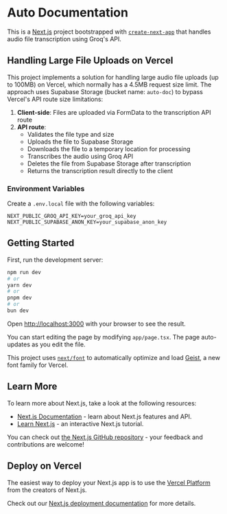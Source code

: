 # Auto Documentation

This is a [Next.js](https://nextjs.org) project bootstrapped with [`create-next-app`](https://nextjs.org/docs/app/api-reference/cli/create-next-app) that handles audio file transcription using Groq's API.

## Handling Large File Uploads on Vercel

This project implements a solution for handling large audio file uploads (up to 100MB) on Vercel, which normally has a 4.5MB request size limit. The approach uses Supabase Storage (bucket name: `auto-doc`) to bypass Vercel's API route size limitations:

1. **Client-side**: Files are uploaded via FormData to the transcription API route
2. **API route**: 
   - Validates the file type and size
   - Uploads the file to Supabase Storage
   - Downloads the file to a temporary location for processing
   - Transcribes the audio using Groq API
   - Deletes the file from Supabase Storage after transcription
   - Returns the transcription result directly to the client

### Environment Variables

Create a `.env.local` file with the following variables:

```
NEXT_PUBLIC_GROQ_API_KEY=your_groq_api_key
NEXT_PUBLIC_SUPABASE_ANON_KEY=your_supabase_anon_key
```

## Getting Started

First, run the development server:

```bash
npm run dev
# or
yarn dev
# or
pnpm dev
# or
bun dev
```

Open [http://localhost:3000](http://localhost:3000) with your browser to see the result.

You can start editing the page by modifying `app/page.tsx`. The page auto-updates as you edit the file.

This project uses [`next/font`](https://nextjs.org/docs/app/building-your-application/optimizing/fonts) to automatically optimize and load [Geist](https://vercel.com/font), a new font family for Vercel.

## Learn More

To learn more about Next.js, take a look at the following resources:

- [Next.js Documentation](https://nextjs.org/docs) - learn about Next.js features and API.
- [Learn Next.js](https://nextjs.org/learn) - an interactive Next.js tutorial.

You can check out [the Next.js GitHub repository](https://github.com/vercel/next.js) - your feedback and contributions are welcome!

## Deploy on Vercel

The easiest way to deploy your Next.js app is to use the [Vercel Platform](https://vercel.com/new?utm_medium=default-template&filter=next.js&utm_source=create-next-app&utm_campaign=create-next-app-readme) from the creators of Next.js.

Check out our [Next.js deployment documentation](https://nextjs.org/docs/app/building-your-application/deploying) for more details.

